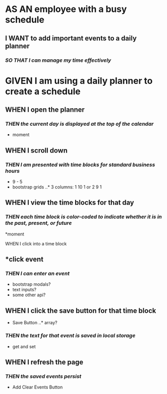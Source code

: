  AS AN employee with a busy schedule
======
## I WANT to add important events to a daily planner
### *SO THAT I can manage my time effectively*

GIVEN I am using a daily planner to create a schedule
======
 WHEN I open the planner
------

### *THEN the current day is displayed at the top of the calendar*

* moment

 WHEN I scroll down
------

### *THEN I am presented with time blocks for standard business hours*

* 9 - 5
* bootstrap grids 
..* 3 columns: 1 10 1 or 2 9 1

 WHEN I view the time blocks for that day
------

### *THEN each time block is color-coded to indicate whether it is in the past, present, or future*

*moment

WHEN I click into a time block

*click event
------ 

 ### *THEN I can enter an event*

* bootstrap modals?
* text inputs?
* some other api?

WHEN I click the save button for that time block
------ 
* Save Button
..* array?

### *THEN the text for that event is saved in local storage*

* get and set

 WHEN I refresh the page
------

### *THEN the saved events persist*

* Add Clear Events Button